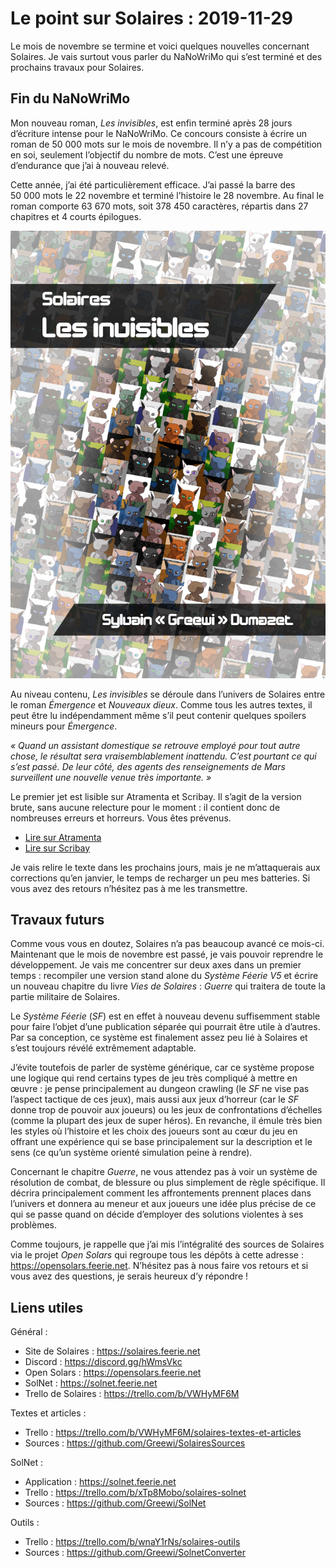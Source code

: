 # Le point sur Solaires : 2019-11-29

Le mois de novembre se termine et voici quelques nouvelles concernant Solaires. Je vais surtout vous parler du NaNoWriMo qui s’est terminé et des prochains travaux pour Solaires.

## Fin du NaNoWriMo

Mon nouveau roman, *Les invisibles*, est enfin terminé après 28 jours d’écriture intense pour le NaNoWriMo. Ce concours consiste à écrire un roman de 50 000 mots sur le mois de novembre. Il n’y a pas de compétition en soi, seulement l’objectif du nombre de mots. C’est une épreuve d’endurance que j’ai à nouveau relevé.

Cette année, j’ai été particulièrement efficace. J’ai passé la barre des 50 000 mots le 22 novembre et terminé l’histoire le 28 novembre. Au final le roman comporte 63 670 mots, soit 378 450 caractères, répartis dans 27 chapitres et 4 courts épilogues.

![Couverture du roman Les invisibles](./illustrations/couverture_les_invisibles.png)

Au niveau contenu, *Les invisibles* se déroule dans l’univers de Solaires entre le roman *Émergence* et *Nouveaux dieux*. Comme tous les autres textes, il peut être lu indépendamment même s’il peut contenir quelques spoilers mineurs pour *Émergence*.

*« Quand un assistant domestique se retrouve employé pour tout autre chose, le résultat sera vraisemblablement inattendu. C’est pourtant ce qui s’est passé. De leur côté, des agents des renseignements de Mars surveillent une nouvelle venue très importante. »*

Le premier jet est lisible sur Atramenta et Scribay. Il s’agit de la version brute, sans aucune relecture pour le moment : il contient donc de nombreuses erreurs et horreurs. Vous êtes prévenus.

* [Lire sur Atramenta](https://www.atramenta.net/lire/solaires--les-invisibles/78992)
* [Lire sur Scribay](https://www.scribay.com/text/1079539929/solaires---les-invisibles--nanowrimo-2019-)

Je vais relire le texte dans les prochains jours, mais je ne m’attaquerais aux corrections qu’en janvier, le temps de recharger un peu mes batteries. Si vous avez des retours n’hésitez pas à me les transmettre.

## Travaux futurs

Comme vous vous en doutez, Solaires n’a pas beaucoup avancé ce mois-ci. Maintenant que le mois de novembre est passé, je vais pouvoir reprendre le développement. Je vais me concentrer sur deux axes dans un premier temps : recompiler une version stand alone du *Système Féerie V5* et écrire un nouveau chapitre du livre *Vies de Solaires* : *Guerre* qui traitera de toute la partie militaire de Solaires.

Le *Système Féerie* (*SF*) est en effet à nouveau devenu suffisemment stable pour faire l’objet d’une publication séparée qui pourrait être utile à d’autres. Par sa conception, ce système est finalement assez peu lié à Solaires et s’est toujours révélé extrêmement adaptable.

J’évite toutefois de parler de système générique, car ce système propose une logique qui rend certains types de jeu très compliqué à mettre en œuvre : je pense principalement au dungeon crawling (le *SF* ne vise pas l’aspect tactique de ces jeux), mais aussi aux jeux d’horreur (car le *SF* donne trop de pouvoir aux joueurs) ou les jeux de confrontations d’échelles (comme la plupart des jeux de super héros). En revanche, il émule très bien les styles où l’histoire et les choix des joueurs sont au cœur du jeu en offrant une expérience qui se base principalement sur la description et le sens (ce qu’un système orienté simulation peine à rendre).

Concernant le chapitre *Guerre*, ne vous attendez pas à voir un système de résolution de combat, de blessure ou plus simplement de règle spécifique. Il décrira principalement comment les affrontements prennent places dans l’univers et donnera au meneur et aux joueurs une idée plus précise de ce qui se passe quand on décide d’employer des solutions violentes à ses problèmes.

Comme toujours, je rappelle que j’ai mis l’intégralité des sources de Solaires via le projet *Open Solars* qui regroupe tous les dépôts à cette adresse : https://opensolars.feerie.net. N’hésitez pas à nous faire vos retours et si vous avez des questions, je serais heureux d’y répondre !

## Liens utiles

Général :
* Site de Solaires : https://solaires.feerie.net
* Discord : https://discord.gg/hWmsVkc
* Open Solars : https://opensolars.feerie.net
* SolNet : https://solnet.feerie.net
* Trello de Solaires : https://trello.com/b/VWHyMF6M

Textes et articles :
* Trello : https://trello.com/b/VWHyMF6M/solaires-textes-et-articles
* Sources : https://github.com/Greewi/SolairesSources

SolNet :
* Application : https://solnet.feerie.net
* Trello : https://trello.com/b/xTp8Mobo/solaires-solnet
* Sources : https://github.com/Greewi/SolNet

Outils :
* Trello : https://trello.com/b/wnaY1rNs/solaires-outils
* Sources : https://github.com/Greewi/SolnetConverter
